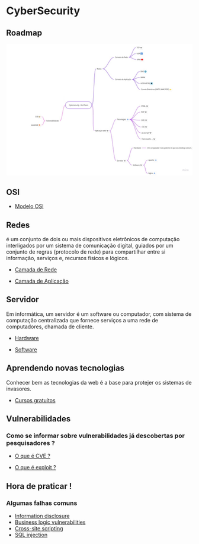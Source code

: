 # CyberSecurity

## Roadmap
![mind map](img/mind.png)

## OSI

- [Modelo OSI](osi/osi.md)

## Redes

é um conjunto de dois ou mais dispositivos eletrônicos de computação interligados por um sistema de comunicação digital, guiados por um conjunto de regras (protocolo de rede) para compartilhar entre si informação, serviços e, recursos físicos e lógicos.

- [Camada de Rede](redes/rede.md)

- [Camada de Aplicação](redes/aplicacao.md)

## Servidor

Em informática, um servidor é um software ou computador, com sistema de computação centralizada que fornece serviços a uma rede de computadores, chamada de cliente.

- [Hardware](servidor/hardware.md)

- [Software](servidor/software.md)

## Aprendendo novas tecnologias

Conhecer bem as tecnologias da web é a base para protejer os sistemas de invasores.

- [Cursos gratuitos](aprendendo/cursos.md)

## Vulnerabilidades

### Como se informar sobre vulnerabilidades já descobertas por pesquisadores ?

- [O que é CVE ?](vulnerabilidades/info/cve.md)

- [O que é exploit ?](vulnerabilidades/info/exploit.md)

## Hora de praticar !
### Algumas falhas comuns

- [Information disclosure](vulnerabilidades/vulns/infoDisclosure.md)
- [Business logic vulnerabilities](vulnerabilidades/vulns/businessLogic.md)
- [Cross-site scripting](vulnerabilidades/vulns/xss.md)
- [SQL injection](vulnerabilidades/vulns/sqli.md)
